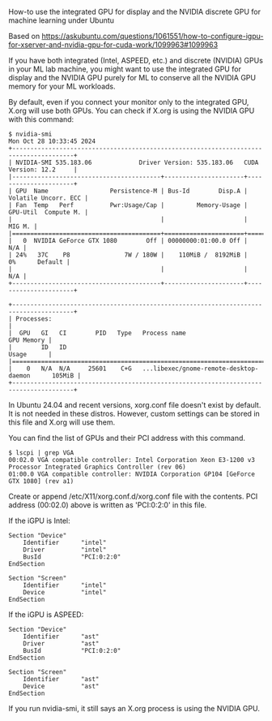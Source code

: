 How-to use the integrated GPU for display and the NVIDIA discrete GPU for machine learning under Ubuntu

Based on https://askubuntu.com/questions/1061551/how-to-configure-igpu-for-xserver-and-nvidia-gpu-for-cuda-work/1099963#1099963

If you have both integrated (Intel, ASPEED, etc.) and discrete (NVIDIA) GPUs in your ML lab machine, you might want to use the integrated GPU for display and the NVIDIA GPU purely for ML to conserve all the NVIDIA GPU memory for your ML workloads.

By default, even if you connect your monitor only to the integrated GPU, X.org will use both GPUs. You can check if X.org is using the NVIDIA GPU with this command:
```
$ nvidia-smi
Mon Oct 28 10:33:45 2024       
+---------------------------------------------------------------------------------------+
| NVIDIA-SMI 535.183.06             Driver Version: 535.183.06   CUDA Version: 12.2     |
|-----------------------------------------+----------------------+----------------------+
| GPU  Name                 Persistence-M | Bus-Id        Disp.A | Volatile Uncorr. ECC |
| Fan  Temp   Perf          Pwr:Usage/Cap |         Memory-Usage | GPU-Util  Compute M. |
|                                         |                      |               MIG M. |
|=========================================+======================+======================|
|   0  NVIDIA GeForce GTX 1080        Off | 00000000:01:00.0 Off |                  N/A |
| 24%   37C    P8               7W / 180W |    110MiB /  8192MiB |      0%      Default |
|                                         |                      |                  N/A |
+-----------------------------------------+----------------------+----------------------+
                                                                                         
+---------------------------------------------------------------------------------------+
| Processes:                                                                            |
|  GPU   GI   CI        PID   Type   Process name                            GPU Memory |
|        ID   ID                                                             Usage      |
|=======================================================================================|
|    0   N/A  N/A     25601    C+G   ...libexec/gnome-remote-desktop-daemon      105MiB |
+---------------------------------------------------------------------------------------+

```

In Ubuntu 24.04 and recent versions, xorg.conf file doesn't exist by default. It is not needed in these distros. 
However, custom settings can be stored in this file and X.org will use them.

You can find the list of GPUs and their PCI address with this command.
```
$ lscpi | grep VGA
00:02.0 VGA compatible controller: Intel Corporation Xeon E3-1200 v3 Processor Integrated Graphics Controller (rev 06)
01:00.0 VGA compatible controller: NVIDIA Corporation GP104 [GeForce GTX 1080] (rev a1)
```

Create or append /etc/X11/xorg.conf.d/xorg.conf file with the contents. PCI address (00:02.0) above is written as 'PCI:0:2:0' in this file. 

If the iGPU is Intel:

```
Section "Device"
    Identifier      "intel"
    Driver          "intel"
    BusId           "PCI:0:2:0"
EndSection

Section "Screen"
    Identifier      "intel"
    Device          "intel"
EndSection
```

If the iGPU is ASPEED:

```
Section "Device"
    Identifier      "ast"
    Driver          "ast"
    BusId           "PCI:0:2:0"
EndSection

Section "Screen"
    Identifier      "ast"
    Device          "ast"
EndSection
```

If you run nvidia-smi, it still says an X.org process is using the NVIDIA GPU. 
